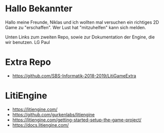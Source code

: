 # Hallo Bekannter
Hallo meine Freunde,
Niklas und ich wollten mal versuchen ein richtiges 2D Game zu "erschaffen".
Wer Lust hat "mitzuhelfen" kann sich melden.

Unten Links zum zweiten Repo, sowie zur Dokumentation der Engine, die wir benutzen.
LG Paul

# Extra Repo

- https://github.com/SBS-Informatik-2018-2019/LitiGameExtra



# LitiEngine
- https://litiengine.com/
- https://github.com/gurkenlabs/litiengine
- https://litiengine.com/getting-started-setup-the-game-project/
- https://docs.litiengine.com/
